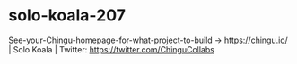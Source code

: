 # solo-koala-207
See-your-Chingu-homepage-for-what-project-to-build -> https://chingu.io/ | Solo Koala | Twitter: https://twitter.com/ChinguCollabs
